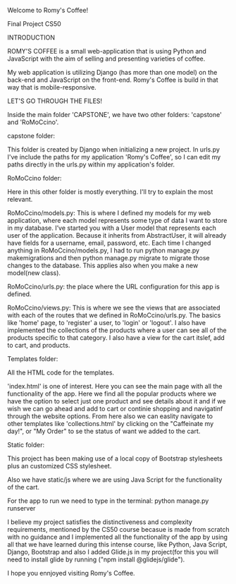 Welcome to Romy's Coffee!

Final Project CS50

INTRODUCTION

ROMY'S COFFEE is a small web-application that is using Python and JavaScript with the aim of selling and presenting varieties of coffee.

My web application is utilizing Django (has more than one model) on the back-end and JavaScript on the front-end.
Romy's Coffee is build in that way that is mobile-responsive.

LET'S GO THROUGH THE FILES!

Inside the main folder 'CAPSTONE', we have two other folders: 'capstone' and 'RoMoCcino'.

capstone folder:

This folder is created by Django when initializing a new project. In urls.py I've include the paths for my application 'Romy's Coffee', so I can edit my paths directly in the urls.py within my application's folder.

RoMoCcino folder:

Here in this other folder is mostly everything. I'll try to explain the most relevant.

RoMoCcino/models.py: This is where I defined my models for my web application, where each model represents some type of data I want to store in my database. I’ve started you with a User model that represents each user of the application. Because it inherits from AbstractUser, it will already have fields for a username, email, password, etc. Each time I changed anything in RoMoCcino/models.py, I had to run python manage.py makemigrations and then python manage.py migrate to migrate those changes to the database. This applies also when you make a new model(new class).

RoMoCcino/urls.py: the place where the URL configuration for this app is defined.

RoMoCcino/views.py: This is where we see the views that are associated with each of the routes that we defined in RoMoCcino/urls.py. The basics like 'home' page, to 'register' a user, to 'login' or 'logout'. I also have implemented the collections of the products where a user can see all of the products specific to that category. I also have a view for the cart itslef, add to cart, and products.

Templates folder:

All the HTML code for the templates.

'index.html' is one of interest. Here you can see the main page with all the functionality of the app. Here we find all the popular products where we have the option to select just one product and see details about it and if we wish we can go ahead and add to cart or continie shopping and navigatinf through the website options. From here also we can easlity navigate to other templates like 'collections.html' by clicking on the "Caffeinate my day!", or "My Order" to se the status of want we added to the cart.

Static folder:

This project has been making use of a local copy of Bootstrap stylesheets plus an customized CSS stylesheet.

Also we have static/js where we are using Java Script for the functionality of the cart.

For the app to run we need to type in the terminal: python manage.py runserver

I believe my project satisfies the distinctiveness and complexity requirements, mentioned by the CS50 course becasue is made from scratch with no guidance and I implemented all the functionality of the app by using all that we have learned during this intense course, like Python, Java Script, Django, Bootstrap and also I added Glide.js in my project(for this you will need to install glide by running ("npm install @glidejs/glide").

I hope you ennjoyed visiting Romy's Coffee.
